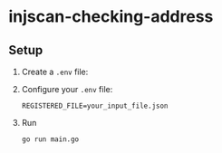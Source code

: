 # injscan-checking-address

## Setup

1. Create a `.env` file:

2. Configure your `.env` file:
   ```
   REGISTERED_FILE=your_input_file.json
   ```
   
3. Run
   ```
   go run main.go
   ```